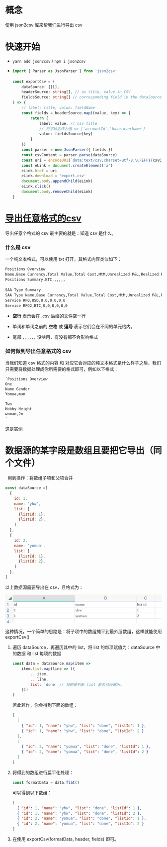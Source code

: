 # 概念

使用 json2csv 库来帮我们进行导出 csv

# 快速开始

- `yarn add json2csv` / `npm i json2csv`

- ```ts
  import { Parser as JsonParser } from 'json2csv'
  
  const exportCsv = (
      dataSource: {}[],
      headerSource: string[], // as title, value in CSV
      fieldsSource: string[] // corresponding field in the dataSource
  ) => {
      // label: title, value: fieldName
      const fields = headerSource.map((value, key) => {
          return {
              label: value, // csv title
              // 将字段名作为值 => ['accountId','base.userName']
              value: fieldsSource[key] 
          }
      })
      const parser = new JsonParser({ fields })
      const csvContent = parser.parse(dataSource)
      const uri = encodeURI(`data:text/csv;charset=utf-8,\uFEFF${csvContent}`)
      const eLink = document.createElement('a')
      eLink.href = uri
      eLink.download = 'export.csv'
      document.body.appendChild(eLink)
      eLink.click()
      document.body.removeChild(eLink)
  }
  ```

# [导出任意格式的csv](https://codesandbox.io/s/dao-chu-ren-yi-ge-shi-de-csv-5fntpr)

导出任意个格式的 csv 最主要的就是：知道 csv 是什么。

### 什么是 csv

一个纯文本格式，可以使用 txt 打开，其格式内容类似如下：

```txt
Positions Overview
Name,Base Currency,Total Value,Total Cost,MtM,Unrealized P&L,Realized P&L,Net P&L
Positions Summary,BTC,,,,,, 

SAA Type Summary
SAA Type Name,Base Currency,Total Value,Total Cost,MtM,Unrealized P&L,Realized P&L,Net P&L
Service RFQ,USD,0,0,0,0,0,0 
Service RFQ2,BTC,0,0,0,0,0,0 

```

- **空行** 表示会在 .csv 后缀的文件空一行

- 单词和单词之前的 **空格** 或 **逗号** 表示它们会在不同的单元格内。

- 尾部 `,,,,,,`  没啥用，有没有都不会影响格式

### 如何做到导出任意格式的 csv

当我们知道 csv 格式的内容 和 对应它会对应的纯文本格式是什么样子之后，我们只需要将数据处理成你所需要的格式即可，例如以下格式：

```
`Positions Overview
One
Name Gender
Yomua,man

Two
Hobby Height
woman,2m
`
```

这是[实例](https://codesandbox.io/s/dao-chu-ren-yi-ge-shi-de-csv-5fntpr?file=/src/tools.ts)

# 数据源的某字段是数组且要把它导出（同个文件）

  用到操作：将数组子项和父项合并

```js
const dataSource =[
  {
    id: 1,
    name: 'yhw',
    list: [
      {listId: 1},
      {listId: 2},
    ]
  },
  {
    id: 2,
    name: 'yomua',
    list: [
      {listId: 1},
      {listId: 2},
    ]
  },
]
```

以上数据源需要导出在 csv，且格式为：

![](/picture/datasource.png)

这种情况，一个简单的思路是：将子项中的数组摊平到最外层数组，这样就能使用 exportCsv()

1. 遍历 dataSource，再遍历其中的 list，将 list 的每项赋值为：dataSource 中的数据 和 list 每项的数据
   
   ```js
   const data = dataSource.map(item =>
       item.list.map(line => ({
           ...item,
           ...line,
           list: 'done' // 目的是判断 list 是否已经遍历。
       }))
   )
   ```
   
   若此若作，你会得到下面的数组：
   
   ```json
   [
     [
       { "id": 1, "name": "yhw", "list": "done", "listId": 1 },
       { "id": 1, "name": "yhw", "list": "done", "listId": 2 }
     ],
     [
       { "id": 2, "name": "yomua", "list": "done", "listId": 1 },
       { "id": 2, "name": "yomua", "list": "done", "listId": 2 }
     ]
   ]
   ```

2. 将得到的数组进行扁平化处理：
   
   ```js
   const formatData = data.flat()
   ```
   
   可以得到以下数组：
   
   ```json
   [
     { "id": 1, "name": "yhw", "list": "done", "listId": 1 },
     { "id": 1, "name": "yhw", "list": "done", "listId": 2 },
     { "id": 2, "name": "yomua", "list": "done", "listId": 1 },
     { "id": 2, "name": "yomua", "list": "done", "listId": 2 }
   ]
   ```

3. 在使用 exportCsv(formatData, header, fields) 即可。

